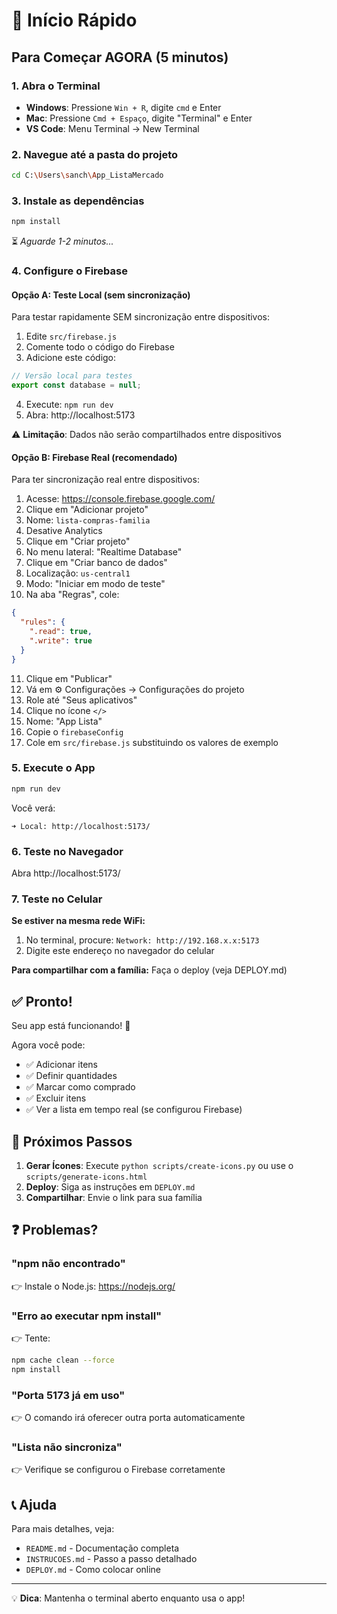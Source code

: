 # 🚀 Início Rápido

## Para Começar AGORA (5 minutos)

### 1. Abra o Terminal
- **Windows**: Pressione `Win + R`, digite `cmd` e Enter
- **Mac**: Pressione `Cmd + Espaço`, digite "Terminal" e Enter
- **VS Code**: Menu Terminal → New Terminal

### 2. Navegue até a pasta do projeto
```bash
cd C:\Users\sanch\App_ListaMercado
```

### 3. Instale as dependências
```bash
npm install
```
⏳ *Aguarde 1-2 minutos...*

### 4. Configure o Firebase

#### Opção A: Teste Local (sem sincronização)
Para testar rapidamente SEM sincronização entre dispositivos:

1. Edite `src/firebase.js`
2. Comente todo o código do Firebase
3. Adicione este código:

```javascript
// Versão local para testes
export const database = null;
```

4. Execute: `npm run dev`
5. Abra: http://localhost:5173

⚠️ **Limitação**: Dados não serão compartilhados entre dispositivos

#### Opção B: Firebase Real (recomendado)
Para ter sincronização real entre dispositivos:

1. Acesse: https://console.firebase.google.com/
2. Clique em "Adicionar projeto"
3. Nome: `lista-compras-familia`
4. Desative Analytics
5. Clique em "Criar projeto"
6. No menu lateral: "Realtime Database"
7. Clique em "Criar banco de dados"
8. Localização: `us-central1`
9. Modo: "Iniciar em modo de teste"
10. Na aba "Regras", cole:
```json
{
  "rules": {
    ".read": true,
    ".write": true
  }
}
```
11. Clique em "Publicar"
12. Vá em ⚙️ Configurações → Configurações do projeto
13. Role até "Seus aplicativos"
14. Clique no ícone `</>`
15. Nome: "App Lista"
16. Copie o `firebaseConfig`
17. Cole em `src/firebase.js` substituindo os valores de exemplo

### 5. Execute o App
```bash
npm run dev
```

Você verá:
```
➜ Local: http://localhost:5173/
```

### 6. Teste no Navegador
Abra http://localhost:5173/

### 7. Teste no Celular

**Se estiver na mesma rede WiFi:**
1. No terminal, procure: `Network: http://192.168.x.x:5173`
2. Digite este endereço no navegador do celular

**Para compartilhar com a família:**
Faça o deploy (veja DEPLOY.md)

## ✅ Pronto!

Seu app está funcionando! 🎉

Agora você pode:
- ✅ Adicionar itens
- ✅ Definir quantidades
- ✅ Marcar como comprado
- ✅ Excluir itens
- ✅ Ver a lista em tempo real (se configurou Firebase)

## 📱 Próximos Passos

1. **Gerar Ícones**: Execute `python scripts/create-icons.py` ou use o `scripts/generate-icons.html`
2. **Deploy**: Siga as instruções em `DEPLOY.md`
3. **Compartilhar**: Envie o link para sua família

## ❓ Problemas?

### "npm não encontrado"
👉 Instale o Node.js: https://nodejs.org/

### "Erro ao executar npm install"
👉 Tente:
```bash
npm cache clean --force
npm install
```

### "Porta 5173 já em uso"
👉 O comando irá oferecer outra porta automaticamente

### "Lista não sincroniza"
👉 Verifique se configurou o Firebase corretamente

## 📞 Ajuda

Para mais detalhes, veja:
- `README.md` - Documentação completa
- `INSTRUCOES.md` - Passo a passo detalhado
- `DEPLOY.md` - Como colocar online

---

💡 **Dica**: Mantenha o terminal aberto enquanto usa o app!

